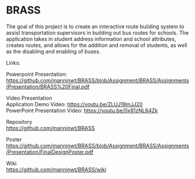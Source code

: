 # BRASS

The goal of this project is to create an interactive route building system to assist transportation supervisors in building out bus routes for schools. The application takes in student address information and school attributes, creates routes, and allows for the addition and removal of students, as well as the disabling and enabling of buses.

Links: 

Powerpoint Presentation:
https://github.com/manninwt/BRASS/blob/Assignment/BRASS/Assignments/Presentation/BRASS%20Final.pdf

Video Presentation  
Application Demo Video: https://youtu.be/ZLUJ18mJJ20  
PowerPoint Presentation Video: https://youtu.be/0x81zNL64Zk

Repository  
https://github.com/manninwt/BRASS

Poster  
https://github.com/manninwt/BRASS/blob/Assignment/BRASS/Assignments/Presentation/FinalDesignPoster.pdf

Wiki  
https://github.com/manninwt/BRASS/wiki

